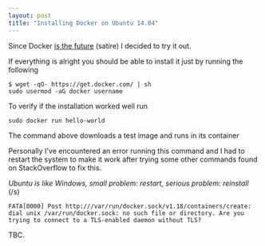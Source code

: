 ```yaml
---
layout: post
title: "Installing Docker on Ubuntu 14.04"
---
```


Since Docker [is the future](http://blog.circleci.com/its-the-future/) (satire) I decided to try it out.

<!--more-->

If everything is alright you should be able to install it just by running the following

```
$ wget -qO- https://get.docker.com/ | sh
sudo usermod -aG docker username
```

To verify if the installation worked well run

```
sudo docker run hello-world
```

The command above downloads a test image and runs in its container

Personally I've encountered an error running this command and I had to restart the system to make it work after trying some other commands found on StackOverflow to fix this. 

*Ubuntu is like Windows, small problem: restart, serious problem: reinstall* (/s)

```
FATA[0000] Post http:///var/run/docker.sock/v1.18/containers/create: dial unix /var/run/docker.sock: no such file or directory. Are you trying to connect to a TLS-enabled daemon without TLS? 
```

TBC.